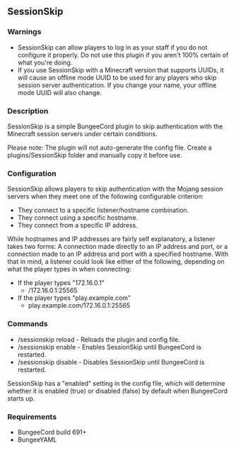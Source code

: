 SessionSkip
-----------
### Warnings
* SessionSkip can allow players to log in as your staff if you do not configure it properly.  Do not use this plugin if you aren't 100% certain of what you're doing.
* If you use SessionSkip with a Minecraft version that supports UUIDs, it will cause an offline mode UUID to be used for any players who skip session server authentication.  If you change your name, your offline mode UUID will also change.

### Description
SessionSkip is a simple BungeeCord plugin to skip authentication with the Minecraft session servers under certain conditions.

Please note: The plugin will not auto-generate the config file.  Create a plugins/SessionSkip folder and manually copy it before use.

### Configuration
SessionSkip allows players to skip authentication with the Mojang session servers when they meet one of the following configurable criterion:
* They connect to a specific listener/hostname combination.
* They connect using a specific hostname.
* They connect from a specific IP address.

While hostnames and IP addresses are fairly self explanatory, a listener takes two forms: A connection made directly to an IP address and port, or a connection made to an IP address and port with a specified hostname.  With that in mind, a listener could look like either of the following, depending on what the player types in when connecting:
* If the player types "172.16.0.1"
  * /172.16.0.1:25565
* If the player types "play.example.com"
  * play.example.com/172.16.0.1:25565

### Commands
* /sessionskip reload - Reloads the plugin and config file.
* /sessionskip enable - Enables SessionSkip until BungeeCord is restarted.
* /sessionskip disable - Disables SessionSkip until BungeeCord is restarted.

SessionSkip has a "enabled" setting in the config file, which will determine whether it is enabled (true) or disabled (false) by default when BungeeCord starts up.

### Requirements
* BungeeCord build 691+
* BungeeYAML
